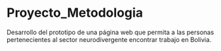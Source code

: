 # Proyecto_Metodologia
Desarrollo del prototipo de una página web que permita a las personas pertenecientes al sector neurodivergente encontrar trabajo en Bolivia.
